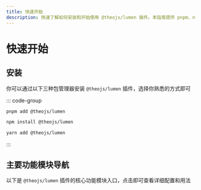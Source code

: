 ```yaml
---
title: 快速开始
description: 快速了解如何安装和开始使用 @theojs/lumen 插件。本指南提供 pnpm、npm 和 yarn 安装命令，并概述了主题导入、首页定制、内容组件如公告栏、视频、评论等核心功能模块的入口。
---
```


# 快速开始

## 安装

你可以通过以下三种包管理器安装 `@theojs/lumen` 插件，选择你熟悉的方式即可

::: code-group

```sh [pnpm]
pnpm add @theojs/lumen
```

```sh [npm]
npm install @theojs/lumen
```

```sh [yarn]
yarn add @theojs/lumen
```

:::

## 主要功能模块导航

以下是 `@theojs/lumen` 插件的核心功能模块入口，点击即可查看详细配置和用法

<BoxCube
  :items="[
    { icon: { icon: 'heroicons:puzzle-piece-solid', color: '#ff9800' }, name: '导入主题', link: 'theme' },
    { icon: { icon: 'heroicons-solid:megaphone', color: '#e74c3c' }, name: '首页公告栏', link: 'notice' },
    { icon: { icon: 'heroicons:paint-brush-solid', color: '#3498db' }, name: '首页下划线', link: 'underline' },
    { icon: { icon: 'heroicons-solid:template', color: '#2ecc71' }, name: '页脚配置', link: 'footer' },
    { icon: { icon: 'heroicons:bars-3-16-solid', color: '#9b59b6' }, name: '侧边栏链接', link: 'aside' },
    { icon: { icon: 'heroicons-solid:rectangle-group', color: '#1abc9c' }, name: '链接卡片', link: 'linkcard' },
    { icon: { icon: 'heroicons-solid:photo', color: '#2ecc71' }, name: '图片描述', link: 'image-description' },
    { icon: { icon: 'heroicons-solid:chat', color: '#3498db' }, name: '集成评论', link: 'comment' },
    { icon: { icon: 'heroicons:chart-bar-square-solid', color: '#007bff' }, name: '站点统计', link: 'analytics' }
  ]"
/>
